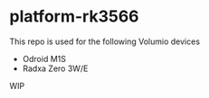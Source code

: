 # platform-rk3566


This repo is used for the following Volumio devices
- Odroid M1S
- Radxa Zero 3W/E

WIP
